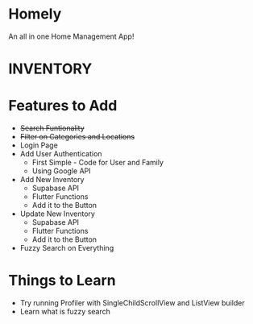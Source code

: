 # Homely
An all in one Home Management App!

# INVENTORY
# Features to Add

- ~~Search Funtionality~~
- ~~Filter on Categories and Locations~~
- Login Page
- Add User Authentication
    - First Simple - Code for User and Family
    - Using Google API
- Add New Inventory
    - Supabase API
    - Flutter Functions
    - Add it to the Button
- Update New Inventory
    - Supabase API
    - Flutter Functions
    - Add it to the Button
- Fuzzy Search on Everything

# Things to Learn

- Try running Profiler with SingleChildScrollView and ListView builder
- Learn what is fuzzy search